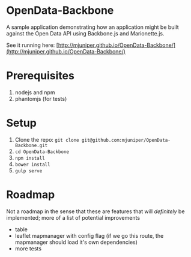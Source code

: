 # OpenData-Backbone
A sample application demonstrating how an application might be built against the Open Data API using Backbone.js and Marionette.js.

See it running here: [http://mjuniper.github.io/OpenData-Backbone/](http://mjuniper.github.io/OpenData-Backbone/)

# Prerequisites
1. nodejs and npm
2. phantomjs (for tests)

# Setup
1. Clone the repo: `git clone git@github.com:mjuniper/OpenData-Backbone.git`
2. `cd OpenData-Backbone`
2. `npm install`
3. `bower install`
4. `gulp serve`

# Roadmap
Not a roadmap in the sense that these are features that will *definitely* be implemented; more of a list of potential improvements

* table
* leaflet mapmanager with config flag (if we go this route, the mapmanager should load it's own dependencies)
* more tests